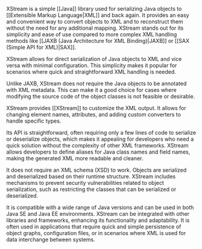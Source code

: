 XStream is a simple [[Java]] library used for serializing Java objects to [[Extensible Markup Language|XML]] and back again. It provides an easy and convenient way to convert objects to XML and to reconstruct them without the need for any additional mapping. XStream stands out for its simplicity and ease of use compared to more complex XML handling methods like [[JAXB (Java Architecture for XML Binding)|JAXB]] or [[SAX (Simple API for XML)|SAX]].

XStream allows for direct serialization of Java objects to XML and vice versa with minimal configuration. This simplicity makes it popular for scenarios where quick and straightforward XML handling is needed.

Unlike JAXB, XStream does not require the Java objects to be annotated with XML metadata. This can make it a good choice for cases where modifying the source code of the object classes is not feasible or desirable.

XStream provides [[XStream]] to customize the XML output. It allows for changing element names, attributes, and adding custom converters to handle specific types.

Its API is straightforward, often requiring only a few lines of code to serialize or deserialize objects, which makes it appealing for developers who need a quick solution without the complexity of other XML frameworks. XStream allows developers to define aliases for Java class names and field names, making the generated XML more readable and cleaner.

It does not require an XML schema (XSD) to work. Objects are serialized and deserialized based on their runtime structure. XStream includes mechanisms to prevent security vulnerabilities related to object serialization, such as restricting the classes that can be serialized or deserialized.

It is compatible with a wide range of Java versions and can be used in both Java SE and Java EE environments. XStream can be integrated with other libraries and frameworks, enhancing its functionality and adaptability. It is often used in applications that require quick and simple persistence of object graphs, configuration files, or in scenarios where XML is used for data interchange between systems.

